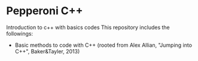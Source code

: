 # Pepperoni C++
Introduction to c++ with basics codes
This repository includes the followings:
- Basic methods to code with C++ (rooted from Alex Allian, "Jumping into C++", Baker&Tayler, 2013)
